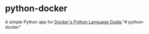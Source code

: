 # python-docker

A simple Python app for [Docker's Python Language Guide](https://docs.docker.com/language/python)."# python-docker" 
